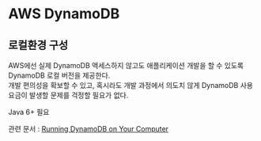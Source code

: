 # AWS DynamoDB

## 로컬환경 구성
AWS에선 실제 DynamoDB 액세스하지 않고도 애플리케이션 개발을 할 수 있도록 DynamoDB 로컬 버전을 제공한다.  
개발 편의성을 확보할 수 있고, 혹시라도 개발 과정에서 의도치 않게 DynamoDB 사용 요금이 발생할 문제를 걱정할 필요가 없다.  

Java 6+ 필요

관련 문서 : [Running DynamoDB on Your Computer](http://docs.aws.amazon.com/amazondynamodb/latest/gettingstartedguide/intro-dynamodb-local.html)
